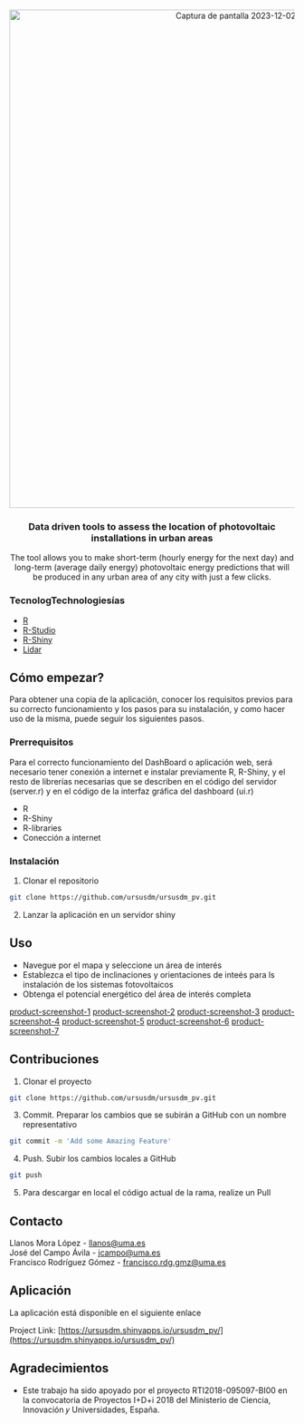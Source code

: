 <!--
*** Thanks for checking out this README Template. If you have a suggestion that would
*** make this better, please fork the repo and create a pull request or simply open
*** an issue with the tag "enhancement".
*** Thanks again! Now go create something AMAZING! :D
-->





<!-- PROJECT SHIELDS -->
<!--
*** I'm using markdown "reference style" links for readability.
*** Reference links are enclosed in brackets [ ] instead of parentheses ( ).
*** See the bottom of this document for the declaration of the reference variables
*** for contributors-url, forks-url, etc. This is an optional, concise syntax you may use.
*** https://www.markdownguide.org/basic-syntax/#reference-style-links
-->


<!-- PROJECT LOGO -->
<br />
<p align="center">
  
  <img width="879" alt="Captura de pantalla 2023-12-02 a las 13 58 54" src="https://github.com/ursusdm/ursusdm_pv/assets/68539118/39123a70-9a9c-4bbf-92c7-459f6145b5a4">


  <h3 align="center">Data driven tools to assess the location of photovoltaic installations in urban areas</h3>

  <p align="center">
    The tool allows you to make short-term (hourly energy for the next day) and long-term (average daily energy) photovoltaic energy predictions that will be produced in any urban area of ​​any city with just a few clicks.
  </p>



### TecnologTechnologiesías

* [R](https://cran.r-project.org/)
* [R-Studio](https://rstudio.com/)
* [R-Shiny](https://shiny.rstudio.com/)
* [Lidar](http://centrodedescargas.cnig.es/CentroDescargas/index.jsp)


<!-- Cómo empezar? -->
## Cómo empezar?


Para obtener una copia de la aplicación, conocer los requisitos previos para su correcto funcionamiento y los pasos para su instalación, y como hacer uso de la misma, puede seguir los siguientes pasos.

### Prerrequisitos

Para el correcto funcionamiento del DashBoard o aplicación web, será necesario tener conexión a internet e instalar previamente R, R-Shiny, y el resto de librerías necesarias que se describen en el código del servidor (server.r) y en el código de la interfaz gráfica del dashboard (ui.r)

* R
* R-Shiny
* R-libraries
* Conección a internet



### Instalación


1. Clonar el repositorio
```sh
git clone https://github.com/ursusdm/ursusdm_pv.git
```
2. Lanzar la aplicación en un servidor shiny



<!-- USAGE EXAMPLES -->
## Uso

* Navegue por el mapa y seleccione un área de interés
* Establezca el tipo de inclinaciones y orientaciones de inteés para ls instalación de los sistemas fotovoltaicos
* Obtenga el potencial energético del área de interés completa


[product-screenshot-1]
[product-screenshot-2]
[product-screenshot-3]
[product-screenshot-4]
[product-screenshot-5]
[product-screenshot-6]
[product-screenshot-7]



<!-- CONTRIBUTING -->
## Contribuciones

1. Clonar el proyecto
```sh
git clone https://github.com/ursusdm/ursusdm_pv.git
```
3. Commit. Preparar los cambios que se subirán a GitHub con un nombre representativo
```sh
git commit -m 'Add some Amazing Feature'
```
4. Push. Subir los cambios locales a GitHub
```sh
git push
```

5. Para descargar en local el código actual de la rama, realize un Pull 



<!-- CONTACT -->
## Contacto

Llanos Mora López  - llanos@uma.es 
</br>
José del Campo Ávila  - jcampo@uma.es
</br>
Francisco Rodríguez Gómez  - francisco.rdg.gmz@uma.es


<!-- CONTACT -->
## Aplicación

La aplicación está disponible en el siguiente enlace

Project Link: [https://ursusdm.shinyapps.io/ursusdm_pv/](https://ursusdm.shinyapps.io/ursusdm_pv/)


<!-- ACKNOWLEDGEMENTS -->
## Agradecimientos

* Este trabajo ha sido apoyado por el proyecto RTI2018-095097-BI00 en la convocatoria de Proyectos I+D+i 2018 del Ministerio de Ciencia, Innovación 𝑦 Universidades, España.

[product-screenshot-1]: screenshot_1.png
[product-screenshot-2]: screenshot_2.png
[product-screenshot-3]: screenshot_3.png
[product-screenshot-4]: screenshot_4.png
[product-screenshot-5]: screenshot_5.png
[product-screenshot-6]: screenshot_6.png
[product-screenshot-7]: screenshot_7.png
